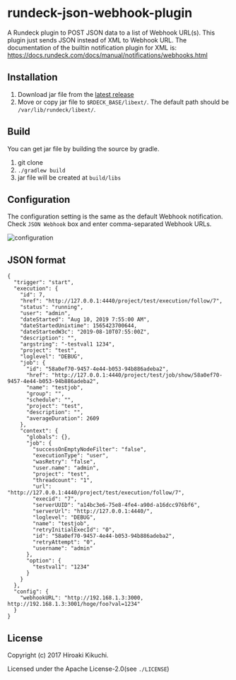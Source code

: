 # rundeck-json-webhook-plugin
A Rundeck plugin to POST JSON data to a list of Webhook URL(s). This plugin just sends JSON instead of XML to Webhook URL. The documentation of the builtin notification plugin for XML is: https://docs.rundeck.com/docs/manual/notifications/webhooks.html

## Installation
1. Download jar file from the [latest release](https://github.com/tinoji/rundeck-json-webhook-plugin/releases)
1. Move or copy jar file to `$RDECK_BASE/libext/`. The default path should be `/var/lib/rundeck/libext/`.


## Build
You can get jar file by building the source by gradle.
1. git clone
1. `./gradlew build`
1. jar file will be created at `build/libs`


## Configuration
The configuration setting is the same as the default Webhook notification. Check `JSON Webhook` box and enter comma-separated Webhook URLs.

![configuration](https://github.com/tinoji/rundeck-json-webhook-plugin/blob/images/images/configuration.png)


## JSON format
```
{
  "trigger": "start",
  "execution": {
    "id": 7,
    "href": "http://127.0.0.1:4440/project/test/execution/follow/7",
    "status": "running",
    "user": "admin",
    "dateStarted": "Aug 10, 2019 7:55:00 AM",
    "dateStartedUnixtime": 1565423700644,
    "dateStartedW3c": "2019-08-10T07:55:00Z",
    "description": "",
    "argstring": "-testval1 1234",
    "project": "test",
    "loglevel": "DEBUG",
    "job": {
      "id": "58a0ef70-9457-4e44-b053-94b886adeba2",
      "href": "http://127.0.0.1:4440/project/test/job/show/58a0ef70-9457-4e44-b053-94b886adeba2",
      "name": "testjob",
      "group": "",
      "schedule": "",
      "project": "test",
      "description": "",
      "averageDuration": 2609
    },
    "context": {
      "globals": {},
      "job": {
        "successOnEmptyNodeFilter": "false",
        "executionType": "user",
        "wasRetry": "false",
        "user.name": "admin",
        "project": "test",
        "threadcount": "1",
        "url": "http://127.0.0.1:4440/project/test/execution/follow/7",
        "execid": "7",
        "serverUUID": "a14bc3e6-75e8-4fe4-a90d-a16dcc976bf6",
        "serverUrl": "http://127.0.0.1:4440/",
        "loglevel": "DEBUG",
        "name": "testjob",
        "retryInitialExecId": "0",
        "id": "58a0ef70-9457-4e44-b053-94b886adeba2",
        "retryAttempt": "0",
        "username": "admin"
      },
      "option": {
        "testval1": "1234"
      }
    }
  },
  "config": {
    "webhookURL": "http://192.168.1.3:3000, http://192.168.1.3:3001/hoge/foo?val=1234"
  }
}
```


## License
Copyright (c) 2017 Hiroaki Kikuchi.

Licensed under the Apache License-2.0(see `./LICENSE`)
